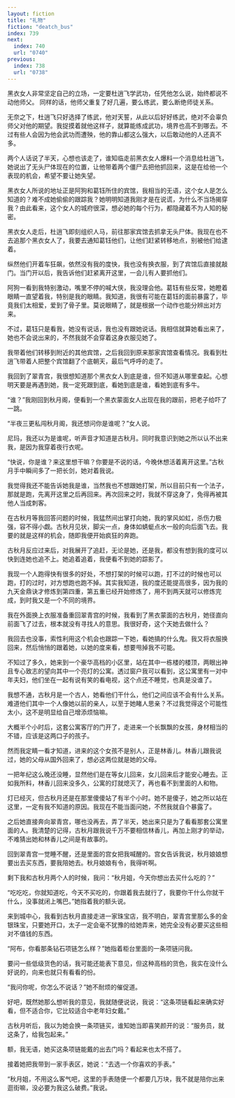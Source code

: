 ```yaml
---
layout: fiction
title: "礼物"
fiction: "deatch_bus"
index: 739
next:
  index: 740
  url: "0740"
previous:
  index: 738
  url: "0738"
---
```

黑衣女人非常坚定自己的立场，一定要杜逍飞学武功，任凭他怎么说，始终都说不动他师父。  同样的话，他师父重复了好几遍，要么练武，要么断绝师徒关系。

无奈之下，杜逍飞只好选择了练武，他对天誓，从此以后好好练武，绝对不会辜负师父对他的期望。我捉摸着就他这样子，就算能练成武功，境界也高不到哪去。不过有些人会因为他会武功而遭殃，他的靠山都这么强大，以后敢动他的人还真不多。

两个人话说了半天，心想也该走了，谁知临走前黑衣女人爆料一个消息给杜逍飞，她说出了无头尸体现在的位置，让他带着两个僵尸去把他抓回来，这是在给他一个表现的机会，希望不要让她失望。

黑衣女人所说的地址正是阿狗和葛钰所住的宾馆，我相当的无语，这个女人是怎么知道的？难不成她偷偷的跟踪我？她明明知道我刚才是在说谎，为什么不当场揭穿我？由此看来，这个女人的城府很深，想必她的每个行为，都隐藏着不为人知的秘密。

黑衣女人走后，杜逍飞即刻组织人马，前往那家宾馆去抓拿无头尸体。我现在也不去追那个黑衣女人了，我要去通知葛钰他们，让他们赶紧转移地点，别被他们给逮着。

纵然他们开着车狂飙，依然没有我的度快，我也没有换衣服，到了宾馆后直接就敲门。当门开以后，我告诉他们赶紧离开这里，一会儿有人要抓他们。

阿狗一看到我特别激动，嘴里不停的喊大侠，我没理会他。葛钰有些反常，她瞪着眼睛一直望着我，特别是我的眼睛。我知道，我很有可能在葛钰的面前暴露了，毕竟我们太相爱，爱到了骨子里。莫说眼睛了，就是根据一个动作也能分辨出对方来。

不过，葛钰只是看我，她没有说话，我也没有跟她说话。我相信就算她看出来了，她也不会说出来的，不然我就不会穿着这身衣服见她了。

我带着他们转移到附近的其他宾馆，之后我回到原来那家宾馆查看情况。我看到杜逍飞带着人把整个宾馆翻了个底朝天，最后气呼呼的走了。

我回到了翠青宫，我很想知道那个黑衣女人到底是谁，但不知道从哪里查起。心想明天要是再遇到她，我一定死跟到底，看她到底是谁，看她到底有多牛。

“谁？”我刚回到秋月阁，便看到一个黑衣蒙面女人出现在我的跟前，把老子给吓了一跳。

“半夜三更私闯秋月阁，我还想问你是谁呢？”女人说。

尼玛，我还以为是谁呢，听声音才知道是古秋月。同时我意识到她之所以认不出来我，是因为我穿着夜行衣呢。

“快说，你是谁？来这里想干嘛？你要是不说的话，今晚休想活着离开这里。”古秋月手中瞬间多了一把长剑，她对着我说。

我觉得我还不能告诉她我是谁，当然我也不想跟她打架，所以目前只有一个法子，那就是跑，先离开这里之后再回来。再次回来之时，我就不穿这身了，免得再被其他人当成刺客。

在古秋月等我回答问题的时候，我猛然间出掌打向她，我的掌风如虹，杀伤力极强，容不得小觑。古秋月见状，脚尖一点，身体如蜻蜓点水一般的向后面飞去。我要的就是这样的机会，随即我便开始疯狂的奔跑。

古秋月反应过来后，对我展开了追赶，无论是她，还是我，都没有想到我的度可以快到连她也追不上。她追着追着，我便看不到她的踪影了。

我现一个人跑得快有很多的好处，不想打架的时候可以跑，打不过的时候也可以跑，打的过时，对方想跑也跑不掉。其实我知道，我的度还能提高很多，因为我的九天金鼎诀才修炼到第四重，第五重已经开始修炼了，用不到两天就可以修炼完成，到时我又是一个不同的境界。

我在外面换上衣服准备重回翠青宫的时候，我看到了黑衣蒙面的古秋月，她径直向前面飞了过去，根本就没有寻找人的意思。我很好奇，这个天她去做什么？

我回去也没事，索性利用这个机会也跟踪一下她，看她搞的什么鬼。我又将衣服换回来，然后悄悄的跟着她，以她的度来看，想要甩掉我不可能。

不知过了多久，她来到一个豪华高档的小区里，站在其中一栋楼的楼顶，两眼出神且专心致志的望向其中一个亮灯的公寓。透过窗户我可以看到，这公寓里有一对中年夫妇，他们坐在一起有说有笑的看电视，这个点还不睡觉，也真是没谁了。

我想不通，古秋月是一个古人，她看他们干什么，他们之间应该不会有什么关系。难道他们其中一个人像她以前的亲人，以至于她睹人思亲？不过我觉得这个可能性太小，这不是明显给自己增添烦恼嘛。

大概半个小时后，这套公寓客厅的门开了，走进来一个长飘飘的女孩，身材相当的不错，应该是这两口子的孩子。

然而我定睛一看才知道，进来的这个女孩不是别人，正是林香儿。林香儿跟我说过，她的父母从国外回来了，想必这两位就是她的父母。

一把年纪这么晚还没睡，显然他们是在等女儿回来，女儿回来后才能安心睡去。正如我所料，林香儿回来没多久，公寓的灯就熄灭了，再也看不到里面的人和物。

灯已经灭，但古秋月还是在那里傻傻站了有半个小时。她不是傻子，她之所以站在这里，一定有我不知道的原因。我现在不能当面问她，不然我就自个暴露了。

之后她直接奔向翠青宫，哪也没再去，弄了半天，她出来只是为了看看那套公寓里面的人。我清楚的记得，古秋月跟我说千万不要相信林香儿，再加上刚才的举动，不难猜出她和林香儿之间是有故事的。

回到翠青宫一觉睡不醒，还是里面的宫女把我喊醒的。宫女告诉我说，秋月娘娘想要出去买东西，要我陪她去。秋月娘娘有令，我得听啊。

剩下我和古秋月两个人的时候，我问：“秋月姐，今天你想出去买什么吃的？”

“吃吃吃，你就知道吃，今天不买吃的，你跟着我去就行了，我要你干什么你就干什么，没事就闭上嘴巴。”她指着我的额头说。

来到城中心，我看到古秋月直接走进一家珠宝店，我不明白，翠青宫里那么多的金银珠宝，只要她开口，太子一定会毫不犹豫的给她弄来，她完全没有必要买这些相对不值钱的东西。

“阿布，你看那条钻石项链怎么样？”她指着柜台里面的一条项链问我。

要问一些低级货色的话，我可能还能表下意见，但这种高档的货色，我实在没什么好说的，向来也就只有看看的份。

“我问你呢，你怎么不说话？”她不耐烦的催促道。

好吧，既然她那么想听我的意见，我就随便说说，我说：“这条项链看起来确实好看，但不适合你，它比较适合中老年妇女戴。”

古秋月听后，我以为她会换一条项链买，谁知她当即喜笑颜开的说：“服务员，就这条了，给我包起来。”

额，我无语，她买这条项链能戴的出去门吗？看起来也太不搭了。

接着她把我带到一家手表区，她说：“去选一个你喜欢的手表。”

“秋月姐，不用这么客气吧，这里的手表随便一个都要几万块，我不就是陪你出来逛街嘛，没必要为我这么破费。”我说。